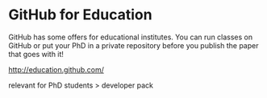 # GitHub for Education

GitHub has some offers for educational institutes. You can run classes on GitHub or put your PhD in a private repository before you publish the paper that goes with it!


http://education.github.com/

relevant for PhD students > developer pack